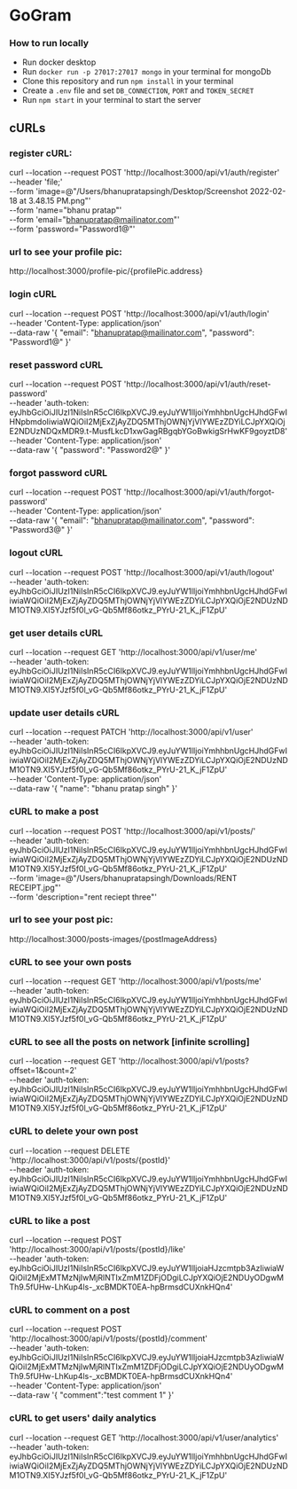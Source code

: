 # GoGram

### How to run locally
- Run docker desktop
- Run `docker run -p 27017:27017 mongo` in your terminal for mongoDb
- Clone this repository and run `npm install` in your terminal
- Create a `.env` file and set `DB_CONNECTION`, `PORT` and `TOKEN_SECRET`
- Run `npm start` in your terminal to start the server

## cURLs
### register cURL:
curl --location --request POST 'http://localhost:3000/api/v1/auth/register' \
--header 'file;' \
--form 'image=@"/Users/bhanupratapsingh/Desktop/Screenshot 2022-02-18 at 3.48.15 PM.png"' \
--form 'name="bhanu pratap"' \
--form 'email="bhanupratap@mailinator.com"' \
--form 'password="Password1@"'

### url to see your profile pic:
http://localhost:3000/profile-pic/{profilePic.address}

### login cURL
curl --location --request POST 'http://localhost:3000/api/v1/auth/login' \
--header 'Content-Type: application/json' \
--data-raw '{
    "email": "bhanupratap@mailinator.com",
    "password": "Password1@"
}'

### reset password cURL
curl --location --request POST 'http://localhost:3000/api/v1/auth/reset-password' \
--header 'auth-token: eyJhbGciOiJIUzI1NiIsInR5cCI6IkpXVCJ9.eyJuYW1lIjoiYmhhbnUgcHJhdGFwIHNpbmdoIiwiaWQiOiI2MjExZjAyZDQ5MThjOWNjYjVlYWEzZDYiLCJpYXQiOjE2NDUzNDQxMDR9.t-MusfLkcD1xwGagRBgqbYGoBwkigSrHwKF9goyztD8' \
--header 'Content-Type: application/json' \
--data-raw '{
    "password": "Password2@"
}'

### forgot password cURL
curl --location --request POST 'http://localhost:3000/api/v1/auth/forgot-password' \
--header 'Content-Type: application/json' \
--data-raw '{
    "email": "bhanupratap@mailinator.com",
    "password": "Password3@"
}'

### logout cURL
curl --location --request POST 'http://localhost:3000/api/v1/auth/logout' \
--header 'auth-token: eyJhbGciOiJIUzI1NiIsInR5cCI6IkpXVCJ9.eyJuYW1lIjoiYmhhbnUgcHJhdGFwIiwiaWQiOiI2MjExZjAyZDQ5MThjOWNjYjVlYWEzZDYiLCJpYXQiOjE2NDUzNDM1OTN9.XI5YJzf5f0l_vG-Qb5Mf86otkz_PYrU-21_K_jF1ZpU'

### get user details cURL
curl --location --request GET 'http://localhost:3000/api/v1/user/me' \
--header 'auth-token: eyJhbGciOiJIUzI1NiIsInR5cCI6IkpXVCJ9.eyJuYW1lIjoiYmhhbnUgcHJhdGFwIiwiaWQiOiI2MjExZjAyZDQ5MThjOWNjYjVlYWEzZDYiLCJpYXQiOjE2NDUzNDM1OTN9.XI5YJzf5f0l_vG-Qb5Mf86otkz_PYrU-21_K_jF1ZpU'

### update user details cURL
curl --location --request PATCH 'http://localhost:3000/api/v1/user' \
--header 'auth-token: eyJhbGciOiJIUzI1NiIsInR5cCI6IkpXVCJ9.eyJuYW1lIjoiYmhhbnUgcHJhdGFwIiwiaWQiOiI2MjExZjAyZDQ5MThjOWNjYjVlYWEzZDYiLCJpYXQiOjE2NDUzNDM1OTN9.XI5YJzf5f0l_vG-Qb5Mf86otkz_PYrU-21_K_jF1ZpU' \
--header 'Content-Type: application/json' \
--data-raw '{
    "name": "bhanu pratap singh"
}'

### cURL to make a post
curl --location --request POST 'http://localhost:3000/api/v1/posts/' \
--header 'auth-token: eyJhbGciOiJIUzI1NiIsInR5cCI6IkpXVCJ9.eyJuYW1lIjoiYmhhbnUgcHJhdGFwIiwiaWQiOiI2MjExZjAyZDQ5MThjOWNjYjVlYWEzZDYiLCJpYXQiOjE2NDUzNDM1OTN9.XI5YJzf5f0l_vG-Qb5Mf86otkz_PYrU-21_K_jF1ZpU' \
--form 'image=@"/Users/bhanupratapsingh/Downloads/RENT RECEIPT.jpg"' \
--form 'description="rent reciept three"'

### url to see your post pic:
http://localhost:3000/posts-images/{postImageAddress}

### cURL to see your own posts
curl --location --request GET 'http://localhost:3000/api/v1/posts/me' \
--header 'auth-token: eyJhbGciOiJIUzI1NiIsInR5cCI6IkpXVCJ9.eyJuYW1lIjoiYmhhbnUgcHJhdGFwIiwiaWQiOiI2MjExZjAyZDQ5MThjOWNjYjVlYWEzZDYiLCJpYXQiOjE2NDUzNDM1OTN9.XI5YJzf5f0l_vG-Qb5Mf86otkz_PYrU-21_K_jF1ZpU'

### cURL to see all the posts on network [infinite scrolling]
curl --location --request GET 'http://localhost:3000/api/v1/posts?offset=1&count=2' \
--header 'auth-token: eyJhbGciOiJIUzI1NiIsInR5cCI6IkpXVCJ9.eyJuYW1lIjoiYmhhbnUgcHJhdGFwIiwiaWQiOiI2MjExZjAyZDQ5MThjOWNjYjVlYWEzZDYiLCJpYXQiOjE2NDUzNDM1OTN9.XI5YJzf5f0l_vG-Qb5Mf86otkz_PYrU-21_K_jF1ZpU'

### cURL to delete your own post
curl --location --request DELETE 'http://localhost:3000/api/v1/posts/{postId}' \
--header 'auth-token: eyJhbGciOiJIUzI1NiIsInR5cCI6IkpXVCJ9.eyJuYW1lIjoiYmhhbnUgcHJhdGFwIiwiaWQiOiI2MjExZjAyZDQ5MThjOWNjYjVlYWEzZDYiLCJpYXQiOjE2NDUzNDM1OTN9.XI5YJzf5f0l_vG-Qb5Mf86otkz_PYrU-21_K_jF1ZpU'

### cURL to like a post
curl --location --request POST 'http://localhost:3000/api/v1/posts/{postId}/like' \
--header 'auth-token: eyJhbGciOiJIUzI1NiIsInR5cCI6IkpXVCJ9.eyJuYW1lIjoiaHJzcmtpb3AzIiwiaWQiOiI2MjExMTMzNjIwMjRlNTIxZmM1ZDFjODgiLCJpYXQiOjE2NDUyODgwMTh9.5fUHw-LhKup4ls-_xcBMDKT0EA-hpBrmsdCUXnkHQn4'

### cURL to comment on a post
curl --location --request POST 'http://localhost:3000/api/v1/posts/{postId}/comment' \
--header 'auth-token: eyJhbGciOiJIUzI1NiIsInR5cCI6IkpXVCJ9.eyJuYW1lIjoiaHJzcmtpb3AzIiwiaWQiOiI2MjExMTMzNjIwMjRlNTIxZmM1ZDFjODgiLCJpYXQiOjE2NDUyODgwMTh9.5fUHw-LhKup4ls-_xcBMDKT0EA-hpBrmsdCUXnkHQn4' \
--header 'Content-Type: application/json' \
--data-raw '{
    "comment":"test comment 1"
}'

### cURL to get users' daily analytics
curl --location --request GET 'http://localhost:3000/api/v1/user/analytics' \
--header 'auth-token: eyJhbGciOiJIUzI1NiIsInR5cCI6IkpXVCJ9.eyJuYW1lIjoiYmhhbnUgcHJhdGFwIiwiaWQiOiI2MjExZjAyZDQ5MThjOWNjYjVlYWEzZDYiLCJpYXQiOjE2NDUzNDM1OTN9.XI5YJzf5f0l_vG-Qb5Mf86otkz_PYrU-21_K_jF1ZpU'
